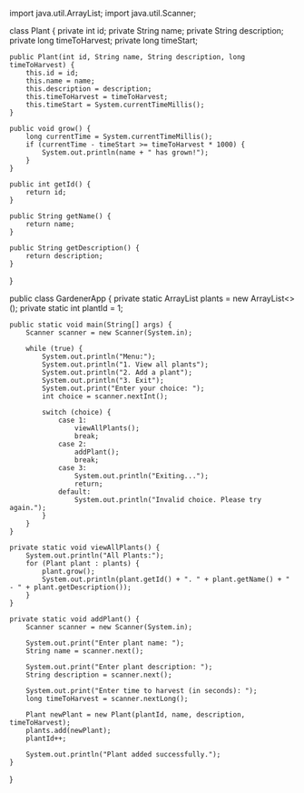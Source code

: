 import java.util.ArrayList;
import java.util.Scanner;

class Plant {
    private int id;
    private String name;
    private String description;
    private long timeToHarvest;
    private long timeStart;

    public Plant(int id, String name, String description, long timeToHarvest) {
        this.id = id;
        this.name = name;
        this.description = description;
        this.timeToHarvest = timeToHarvest;
        this.timeStart = System.currentTimeMillis();
    }

    public void grow() {
        long currentTime = System.currentTimeMillis();
        if (currentTime - timeStart >= timeToHarvest * 1000) {
            System.out.println(name + " has grown!");
        }
    }

    public int getId() {
        return id;
    }

    public String getName() {
        return name;
    }

    public String getDescription() {
        return description;
    }
}

public class GardenerApp {
    private static ArrayList<Plant> plants = new ArrayList<>();
    private static int plantId = 1;

    public static void main(String[] args) {
        Scanner scanner = new Scanner(System.in);
        
        while (true) {
            System.out.println("Menu:");
            System.out.println("1. View all plants");
            System.out.println("2. Add a plant");
            System.out.println("3. Exit");
            System.out.print("Enter your choice: ");
            int choice = scanner.nextInt();
            
            switch (choice) {
                case 1:
                    viewAllPlants();
                    break;
                case 2:
                    addPlant();
                    break;
                case 3:
                    System.out.println("Exiting...");
                    return;
                default:
                    System.out.println("Invalid choice. Please try again.");
            }
        }
    }

    private static void viewAllPlants() {
        System.out.println("All Plants:");
        for (Plant plant : plants) {
            plant.grow();
            System.out.println(plant.getId() + ". " + plant.getName() + " - " + plant.getDescription());
        }
    }

    private static void addPlant() {
        Scanner scanner = new Scanner(System.in);
        
        System.out.print("Enter plant name: ");
        String name = scanner.next();
        
        System.out.print("Enter plant description: ");
        String description = scanner.next();
        
        System.out.print("Enter time to harvest (in seconds): ");
        long timeToHarvest = scanner.nextLong();
        
        Plant newPlant = new Plant(plantId, name, description, timeToHarvest);
        plants.add(newPlant);
        plantId++;
        
        System.out.println("Plant added successfully.");
    }
}
